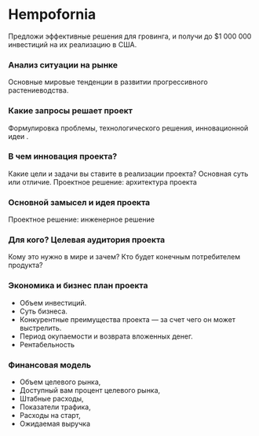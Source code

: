 # Hempofornia
Предложи эффективные решения для гровинга, и получи до $1 000 000 инвестиций на их реализацию в США.

### Анализ ситуации на рынке
Основные мировые тенденции в развитии прогрессивного растениеводства.

### Какие запросы решает проект
Формулировка проблемы, технологического решения, инновационной идеи .

### В чем инновация проекта?
Какие цели и задачи вы ставите в реализации проекта? Основная суть или отличие.
Проектное решение: архитектура проекта

### Основной замысел и идея проекта
Проектное решение: инженерное решение

### Для кого? Целевая аудитория проекта
Кому это нужно в мире и зачем?  Кто будет конечным потребителем продукта?

### Экономика и бизнес план проекта
- Объем инвестиций.
- Суть бизнеса.
- Конкурентные преимущества проекта — за счет чего он может выстрелить.
- Период окупаемости и возврата вложенных денег.
- Рентабельность

### Финансовая модель
- Объем целевого рынка, 
- Доступный вам процент целевого рынка, 
- Штабные расходы, 
- Показатели трафика,
- Расходы на старт, 
- Ожидаемая выручка

